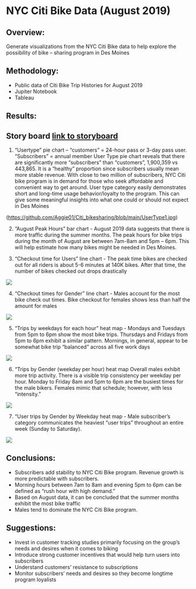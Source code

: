 # NYC Citi Bike Data (August 2019)

## Overview: 
Generate visualizations from the NYC Citi Bike data to help explore the possibility of bike – sharing program in Des Moines

## Methodology:
* Public data of Citi Bike Trip Histories for August 2019
* Jupiter Notebook
* Tableau

## Results:  
## Story board [link to storyboard](https://public.tableau.com/app/profile/aggie.jasinski/viz/NYCCitiBikeSharingProgramSTORY/NYCCitiBikeStory-Updated?publish=yes)
1.	“Usertype” pie chart – “customers” = 24-hour pass or 3-day pass user.  “Subscribers” = annual member
User Type pie chart reveals that there are significantly more “subscribers” than “customers”, 1,900,359 vs 443,865.  It is a “healthy” proportion since subscribers usually mean more stable revenue.  With close to two million of subscribers, NYC Citi bike program is in demand for those who seek affordable and convenient way to get around.  User type category easily demonstrates short and long-time usage behavior/loyalty to the program.  This can give some meaningful insights into what one could or should not expect in Des Moines 

(https://github.com/Aggie01/Citi_bikesharing/blob/main/UserType1.jpg)


2.	“August Peak Hours” bar chart - 
August 2019 data suggests that there is more traffic during the summer months.  The peak hours for bike trips during the month of August are between 7am-8am and 5pm – 6pm.  This will help estimate how many bikes might be needed in Des Moines.


  
3.	“Checkout time for Users” line chart -
The peak time bikes are checked out for all riders is about 5-6 minutes at 140K bikes.  After that time, the number of bikes checked out drops drastically 

![](Candidates%20election%20results.png)
    
4.	“Checkout times for Gender” line chart -
Males account for the most bike check out times.  Bike checkout for females shows less than half the amount for males

![](Candidates%20election%20results.png)

5.	“Trips by weekdays for each hour” heat map -
Mondays and Tuesdays from 5pm to 6pm show the most bike trips.  Thursdays and Fridays from 5pm to 6pm exhibit a similar pattern.  Mornings, in general, appear to be somewhat bike trip “balanced” across all five work days

![](Candidates%20election%20results.png)

6.	“Trips by Gender (weekday per hour) heat map
Overall males exhibit more trip activity.  There is a visible trip consistency per weekday per hour.  Monday to Friday 8am and 5pm to 6pm are the busiest times for the male bikers.  Females mimic that schedule; however, with less “intensity.”

![](Candidates%20election%20results.png)
  
7.	“User trips by Gender by Weekday heat map -
Male subscriber’s category communicates the heaviest “user trips” throughout an entire week (Sunday to Saturday).

![](Candidates%20election%20results.png)

 ## Conclusions:
-	Subscribers add stability to NYC Citi Bike program.  Revenue growth is more predictable with subscribers.
-	Morning hours between 7am to 8am and evening 5pm to 6pm can be defined as “rush hour with high demand.”
-	Based on August data, it can be concluded that the summer months exhibit the most bike traffic
-	Males tend to dominate the NYC Citi Bike program.
## Suggestions:
-	Invest in customer tracking studies primarily focusing on the group’s needs and desires when it comes to biking
-	Introduce strong customer incentives that would help turn users into subscribers
-	Understand customers’ resistance to subscriptions
-	Monitor subscribers’ needs and desires so they become longtime program loyalists

  
  
